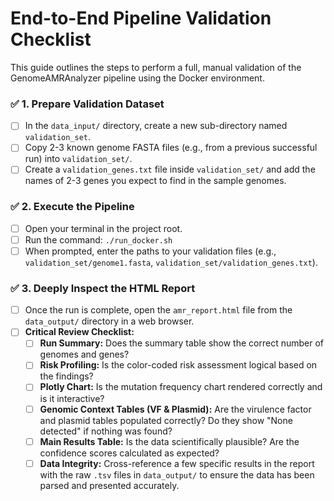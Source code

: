 # End-to-End Pipeline Validation Checklist

This guide outlines the steps to perform a full, manual validation of the GenomeAMRAnalyzer pipeline using the Docker environment.

### ✅ 1. Prepare Validation Dataset
- [ ] In the `data_input/` directory, create a new sub-directory named `validation_set`.
- [ ] Copy 2-3 known genome FASTA files (e.g., from a previous successful run) into `validation_set/`.
- [ ] Create a `validation_genes.txt` file inside `validation_set/` and add the names of 2-3 genes you expect to find in the sample genomes.

### ✅ 2. Execute the Pipeline
- [ ] Open your terminal in the project root.
- [ ] Run the command: `./run_docker.sh`
- [ ] When prompted, enter the paths to your validation files (e.g., `validation_set/genome1.fasta`, `validation_set/validation_genes.txt`).

### ✅ 3. Deeply Inspect the HTML Report
- [ ] Once the run is complete, open the `amr_report.html` file from the `data_output/` directory in a web browser.
- [ ] **Critical Review Checklist:**
    - [ ] **Run Summary:** Does the summary table show the correct number of genomes and genes?
    - [ ] **Risk Profiling:** Is the color-coded risk assessment logical based on the findings?
    - [ ] **Plotly Chart:** Is the mutation frequency chart rendered correctly and is it interactive?
    - [ ] **Genomic Context Tables (VF & Plasmid):** Are the virulence factor and plasmid tables populated correctly? Do they show "None detected" if nothing was found?
    - [ ] **Main Results Table:** Is the data scientifically plausible? Are the confidence scores calculated as expected?
    - [ ] **Data Integrity:** Cross-reference a few specific results in the report with the raw `.tsv` files in `data_output/` to ensure the data has been parsed and presented accurately.
